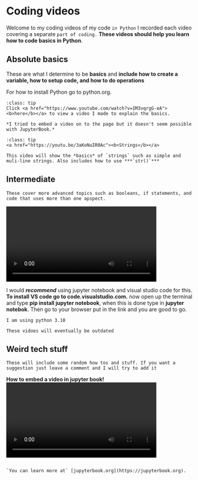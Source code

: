 # Coding videos

Welcome to my coding videos of my code `in Python` I recorded each video covering a separate `part of coding.` **These videos should help you learn how to code basics in Python**.

## Absolute basics
These are what I determine to be **basics** and **include how to create a variable, how to setup code, and how to do operations**

For how to install Python go to python.org.

`````{admonition} Video
:class: tip
Click <a href="https://www.youtube.com/watch?v=IM3vqrgG-eA"><b>here</b></a> to view a video I made to explain the basics.

*I tried to embed a video on to the page but it doesn't seem possible with JupyterBook.*
`````




`````{admonition} Video
:class: tip
<a href="https://youtu.be/3aKoNuIR0Ac"><b>Strings</b></a>

This video will show the *basics* of `strings` such as simple and muli-line strings. Also includes how to use ***`str()`***
`````

## Intermediate

`These cover more advanced topics such as booleans, if statements, and code that uses more than one apspect.`

<video width="400" controls>
  <source src="C:\Users\piete\Videos\Captures\Untitled1 - Jupyter Notebook - Google Chrome 2022-06-19 17-31-03.mp4" type="video/mp4">
</video>

I would ***recommend*** using jupyter notebook and visual studio code for this. **To install VS code go to code.visualstudio.com.** now open up the terminal and type **pip install jupyter notebook**,
when this is done type in **jupyter notebok**. Then go to your browser put in the link and you are good to go.
 
```{important}
I am using python 3.10
```
```{warning}
These vidoes will eventually be outdated
```

## Weird tech stuff

```{note}
These will include some random how tos and stuff. If you want a suggestion just leave a comment and I will try to add it
```
**How to embed a video in jupyter book!**
<video width="400" controls>
  <source src="video.mp4" type="video/mp4">
</video>


```{bibliography}
```

```{seealso}
`You can learn more at` [jupyterbook.org](https://jupyterbook.org).
```